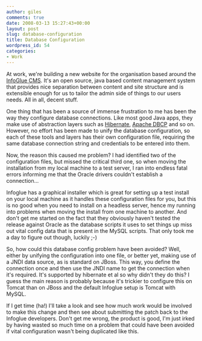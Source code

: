 ```yaml
---
author: giles
comments: true
date: 2008-03-13 15:27:43+00:00
layout: post
slug: database-configuration
title: Database Configuration
wordpress_id: 54
categories:
- Work
---
```


At work, we're building a new website for the organisation based around the [InfoGlue CMS](http://www.infoglue.org/). It's an open source, java based content management system that provides nice separation between content and site structure and is extensible enough for us to tailor the admin side of things to our users needs. All in all, decent stuff.




One thing that has been a source of immense frustration to me has been the way they configure database connections. Like most good Java apps, they make use of abstraction layers such as [Hibernate](http://www.hibernate.org/), [Apache DBCP](http://commons.apache.org/dbcp/) and so on. However, no effort has been made to unify the database configuration, so each of these tools and layers has their own configuration file, requiring the same database connection string and credentials to be entered into them.




Now, the reason this caused me problem? I had identified two of the configuration files, but missed the critical third one, so when moving the installation from my local machine to a test server, I ran into endless fatal errors informing me that the Oracle drivers couldn't establish a connection...




Infoglue has a graphical installer which is great for setting up a test install on your local machine as it handles these configuration files for you, but this is no good when you need to install on a headless server, hence my running into problems when moving the install from one machine to another. And don't get me started on the fact that they obviously haven't tested the release against Oracle as the database scripts it uses to set things up miss out vital config data that is present in the MySQL scripts. That only took me a day to figure out though, luckily ;-)




So, how could this database config problem have been avoided? Well, either by unifying the configuration into one file, or better yet, making use of a JNDI data source, as is standard on JBoss. This way, you define the connection once and then use the JNDI name to get the connection when it's required. It's supported by hibernate et al so why didn't they do this? I guess the main reason is probably because it's trickier to configure this on Tomcat than on JBoss and the default Infoglue setup is Tomcat with MySQL. 




If I get time (ha!) I'll take a look and see how much work would be involved to make this change and then see about submitting the patch back to the Infoglue developers. Don't get me wrong, the product is good, I'm just irked by having wasted so much time on a problem that could have been avoided if vital configuration wasn't being duplicated like this.



